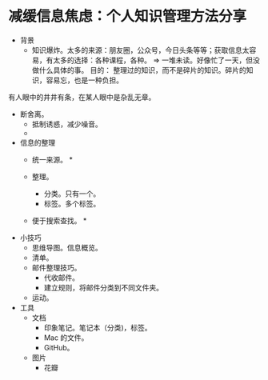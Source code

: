# 减缓信息焦虑：个人知识管理方法分享
* 背景
  * 知识爆炸。太多的来源：朋友圈，公众号，今日头条等等；获取信息太容易，有太多的选择：各种课程，各种。
=> 一堆未读。好像忙了一天，但没做什么具体的事。
目的： 整理过的知识，而不是碎片的知识。碎片的知识，容易忘，也是一种负担。

有人眼中的井井有条，在某人眼中是杂乱无章。

* 断舍离。
  * 抵制诱惑，减少噪音。
  * 
* 信息的整理
  * 统一来源。
    * 
  * 整理。
    * 分类。只有一个。
    * 标签。多个标签。
  
  * 便于搜索查找。
    * 
* 小技巧
  * 思维导图。信息概览。
  * 清单。
  * 邮件整理技巧。
    * 代收邮件。
    * 建立规则，将邮件分类到不同文件夹。
  * 运动。
* 工具
  * 文档
    * 印象笔记。笔记本（分类)，标签。
    * Mac 的文件。
    * GitHub。
  * 图片
    * 花瓣
